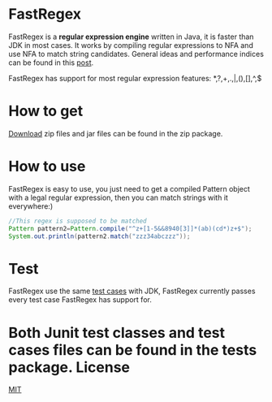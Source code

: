 FastRegex
=========

FastRegex is a <b>regular expression engine</b> written in Java, it is faster than JDK in most cases. It works by compiling regular expressions to NFA and use NFA to match string candidates. General ideas and performance indices can be found in this [post](http://swtch.com/~rsc/regexp/regexp1.html).

FastRegex has support for most regular expression features: *,?,+,.,|,(),[],^,$

How to get 
=========

<a href="https://github.com/log4leo/FastRegex/archive/master.zip">Download</a> zip files and jar files can be found in the zip package.


How to use
=========

FastRegex is easy to use, you just need to get a compiled Pattern object with a legal regular expression, then you can match strings with it everywhere:)


```java
//This regex is supposed to be matched
Pattern pattern2=Pattern.compile("^z+[1-5&&8940[3]]*(ab)(cd*)z+$");
System.out.println(pattern2.match("zzz34abczzz"));
```


Test
=========

FastRegex use the same [test cases](http://hg.openjdk.java.net/jdk7u/jdk7u6/jdk/file/8c2c5d63a17e/test/java/util/regex/) with JDK, FastRegex currently passes every test case FastRegex has support for. 

Both Junit test classes and test cases files can be found in the tests package.
License
=========
[MIT]()





